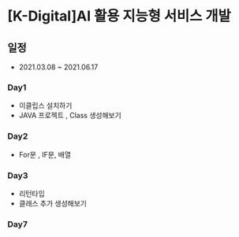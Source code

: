 # [K-Digital]AI 활용 지능형 서비스 개발



## 일정

* 2021.03.08 ~ 2021.06.17



### Day1

* 이클립스 설치하기
* JAVA 프로젝트 , Class 생성해보기

### Day2

* For문 , IF문, 배열

### Day3

* 리턴타입
* 클래스 추가 생성해보기

### Day7







